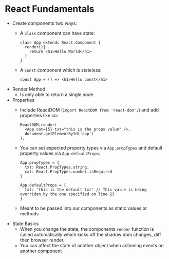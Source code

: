 # React Fundamentals

- Create components two ways:
  - A `class` component can have state:
  
    ```
    class App extends React.Component {
      render(){
        return <h1>Hello World</h1>
      }
    }
    ```
  - A `const` component which is stateless:
  
    ```
    const App = () => <h1>Hello const</h1>
    ```
- Render Method
  - Is only able to return a single node
- Properties
  - Include ReactDOM (`import ReactDOM from 'react-dom';`) and add properties like so:

	```
	ReactDOM.render(
	  <App cat={5} txt="this is the props value" />,
	  document.getElementById('app')
	);
	```
  - You can set expected property types via `App.propTypes` and default property values via `App.defaultProps`:

	```
	App.propTypes = {
	  txt: React.PropTypes.string,
	  cat: React.PropTypes.number.isRequired
	}
	
	App.defaultProps = {
	  txt: 'this is the default txt' // This value is being overriden by the one specified on line 23
	}
	```
  - Meant to be passed into our components as static values or methods
- State Basics
  - When you change the state, the components `render` function is called automatically which kicks off the shadow dom changes, diff then browser render.
  - You can affect the state of another object when actioning events on another component
